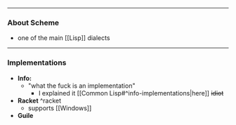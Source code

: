 
---

### About Scheme

- one of the main [[Lisp]] dialects

---

### Implementations

- **Info:**
	- "what the fuck is an implementation"
		- I explained it [[Common Lisp#^info-implementations|here]] ~~idiot~~
- **Racket** ^racket
	- supports [[Windows]]
- **Guile**